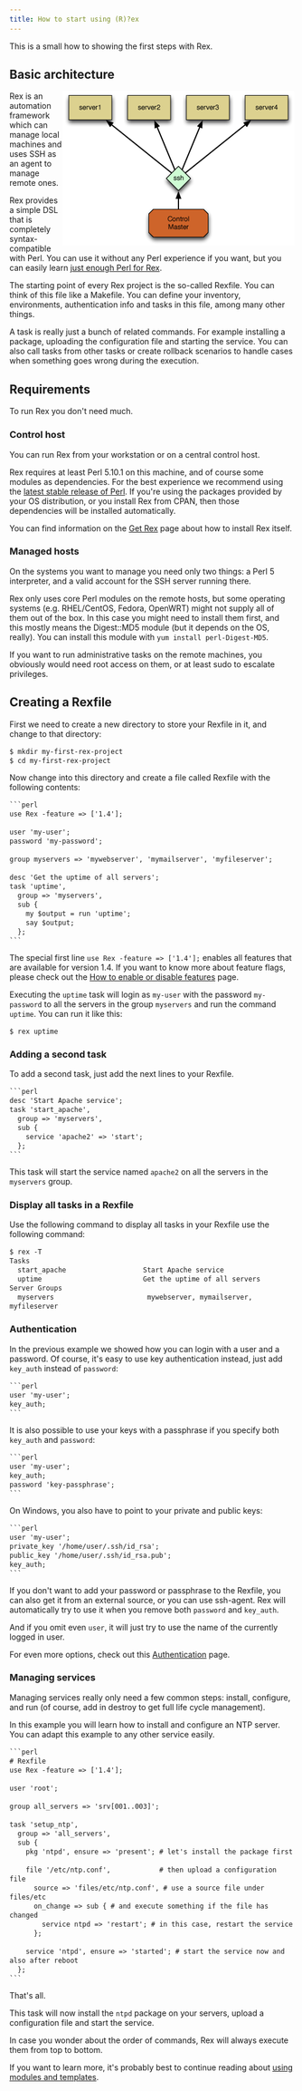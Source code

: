```yaml
---
title: How to start using (R)?ex
---
```


This is a small how to showing the first steps with Rex.

## Basic architecture

<img style="float: right;" src="/public/images/skin/rexify.org/archi.png" alt="Basic architecture" width="410" height="272" />

Rex is an automation framework which can manage local machines and uses SSH as an agent to manage remote ones.

Rex provides a simple DSL that is completely syntax-compatible with Perl. You can use it without any Perl experience if you want, but you can easily learn [just enough Perl for Rex](/docs/guides/just_enough_perl_for_rex.html).

The starting point of every Rex project is the so-called Rexfile. You can think of this file like a Makefile. You can define your inventory, environments, authentication info and tasks in this file, among many other things.

A task is really just a bunch of related commands. For example installing a package, uploading the configuration file and starting the service. You can also call tasks from other tasks or create rollback scenarios to handle cases when something goes wrong during the execution.

## Requirements

To run Rex you don't need much.

### Control host

You can run Rex from your workstation or on a central control host.

Rex requires at least Perl 5.10.1 on this machine, and of course some modules as dependencies. For the best experience we recommend using the [latest stable release of Perl](https://www.perl.org/get.html). If you're using the packages provided by your OS distribution, or you install Rex from CPAN, then those dependencies will be installed automatically.

You can find information on the [Get Rex](/get/index.html) page about how to install Rex itself.

### Managed hosts

On the systems you want to manage you need only two things: a Perl 5 interpreter, and a valid account for the SSH server running there.

Rex only uses core Perl modules on the remote hosts, but some operating systems (e.g. RHEL/CentOS, Fedora, OpenWRT) might not supply all of them out of the box. In this case you might need to install them first, and this mostly means the Digest::MD5 module (but it depends on the OS, really). You can install this module with `yum install perl-Digest-MD5`.

If you want to run administrative tasks on the remote machines, you obviously would need root access on them, or at least sudo to escalate privileges.

## Creating a Rexfile

First we need to create a new directory to store your Rexfile in it, and change to that directory:

    $ mkdir my-first-rex-project
    $ cd my-first-rex-project

Now change into this directory and create a file called Rexfile with the following contents:

    ```perl
    use Rex -feature => ['1.4'];
    
    user 'my-user';
    password 'my-password';
    
    group myservers => 'mywebserver', 'mymailserver', 'myfileserver';
    
    desc 'Get the uptime of all servers';
    task 'uptime',
      group => 'myservers',
      sub {
        my $output = run 'uptime';
        say $output;
      };
    ```

The special first line `use Rex -feature => ['1.4'];` enables all features that are available for version 1.4. If you want to know more about feature flags, please check out the [How to enable or disable features](/docs/guides/feature_flags.html) page.

Executing the `uptime` task will login as `my-user` with the password `my-password` to all the servers in the group `myservers` and run the command `uptime`. You can run it like this:

    $ rex uptime

### Adding a second task

To add a second task, just add the next lines to your Rexfile.

    ```perl
    desc 'Start Apache service';
    task 'start_apache',
      group => 'myservers',
      sub {
        service 'apache2' => 'start';
      };
    ```

This task will start the service named `apache2` on all the servers in the `myservers` group.

### Display all tasks in a Rexfile

Use the following command to display all tasks in your Rexfile use the following command:

    $ rex -T
    Tasks
      start_apache                   Start Apache service
      uptime                         Get the uptime of all servers
    Server Groups
      myservers                       mywebserver, mymailserver, myfileserver

### Authentication

In the previous example we showed how you can login with a user and a password. Of course, it's easy to use key authentication instead, just add `key_auth` instead of `password`:

    ```perl
    user 'my-user';
    key_auth;
    ```

It is also possible to use your keys with a passphrase if you specify both `key_auth` and `password`:

    ```perl
    user 'my-user';
    key_auth;
    password 'key-passphrase';
    ```

On Windows, you also have to point to your private and public keys:

    ```perl
    user 'my-user';
    private_key '/home/user/.ssh/id_rsa';
    public_key '/home/user/.ssh/id_rsa.pub';
    key_auth;
    ```

If you don't want to add your password or passphrase to the Rexfile, you can also get it from an external source, or you can use ssh-agent. Rex will automatically try to use it when you remove both `password` and `key_auth`.

And if you omit even `user`, it will just try to use the name of the currently logged in user.

For even more options, check out this [Authentication](/docs/rex_book/the_rex_dsl/authentication.html) page.

### Managing services

Managing services really only need a few common steps: install, configure, and run (of course, add in destroy to get full life cycle management).

In this example you will learn how to install and configure an NTP server. You can adapt this example to any other service easily.

    ```perl
    # Rexfile
    use Rex -feature => ['1.4'];
    
    user 'root';
    
    group all_servers => 'srv[001..003]';
    
    task 'setup_ntp',
      group => 'all_servers',
      sub {
        pkg 'ntpd', ensure => 'present'; # let's install the package first
    
        file '/etc/ntp.conf',            # then upload a configuration file
          source => 'files/etc/ntp.conf', # use a source file under files/etc
          on_change => sub { # and execute something if the file has changed
            service ntpd => 'restart'; # in this case, restart the service
          };
    
        service 'ntpd', ensure => 'started'; # start the service now and also after reboot
      };
    ```

That's all.

This task will now install the `ntpd` package on your servers, upload a configuration file and start the service.

In case you wonder about the order of commands, Rex will always execute them from top to bottom.

If you want to learn more, it's probably best to continue reading about [using modules and templates](/docs/guides/using_modules_and_templates.html).
